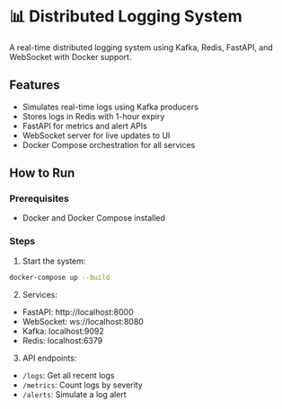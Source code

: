 # 📊 Distributed Logging System

A real-time distributed logging system using Kafka, Redis, FastAPI, and WebSocket with Docker support.

## Features
- Simulates real-time logs using Kafka producers
- Stores logs in Redis with 1-hour expiry
- FastAPI for metrics and alert APIs
- WebSocket server for live updates to UI
- Docker Compose orchestration for all services

## How to Run

### Prerequisites
- Docker and Docker Compose installed

### Steps
1. Start the system:
```bash
docker-compose up --build
```

2. Services:
- FastAPI: http://localhost:8000
- WebSocket: ws://localhost:8080
- Kafka: localhost:9092
- Redis: localhost:6379

3. API endpoints:
- `/logs`: Get all recent logs
- `/metrics`: Count logs by severity
- `/alerts`: Simulate a log alert